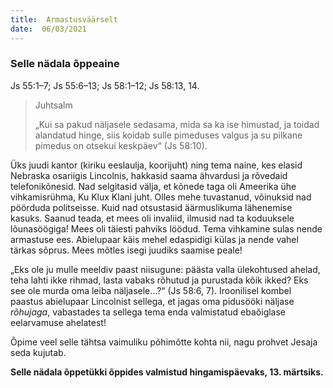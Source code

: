 ```yaml
---
title:  Armastusväärselt  
date:  06/03/2021  
---
```


### Selle nädala õppeaine

Js 55:1–7; Js 55:6–13; Js 58:1–12; Js 58:13, 14.

> <p>Juhtsalm</p>
> „Kui sa pakud näljasele sedasama, mida sa ka ise himustad, ja toidad alandatud hinge, siis koidab sulle pimeduses valgus ja su pilkane pimedus on otsekui keskpäev“ (Js 58:10).

Üks juudi kantor (kiriku eeslaulja, koorijuht) ning tema naine, kes elasid Nebraska osariigis Lincolnis, hakkasid saama ähvardusi ja rõvedaid telefonikõnesid. Nad selgitasid välja, et kõnede taga oli Ameerika ühe vihkamisrühma, Ku Klux Klani juht. Olles mehe tuvastanud, võinuksid nad pöörduda politseisse. Kuid nad otsustasid äärmuslikuma lähenemise kasuks. Saanud teada, et mees oli invaliid, ilmusid nad ta koduuksele lõunasöögiga! Mees oli täiesti pahviks löödud. Tema vihkamine sulas nende armastuse ees. Abielupaar käis mehel edaspidigi külas ja nende vahel tärkas sõprus. Mees mõtles isegi juudiks saamise peale!

„Eks ole ju mulle meeldiv paast niisugune: päästa valla ülekohtused ahelad, teha lahti ikke rihmad, lasta vabaks rõhutud ja purustada kõik ikked? Eks see ole murda oma leiba näljasele…?“ (Js 58:6, 7). Iroonilisel kombel paastus abielupaar Lincolnist sellega, et jagas oma pidusööki näljase _rõhujaga_, vabastades ta sellega tema enda valmistatud ebaõiglase eelarvamuse ahelatest!

Õpime veel selle tähtsa vaimuliku põhimõtte kohta nii, nagu prohvet Jesaja seda kujutab.

__Selle nädala õppetükki õppides valmistud hingamispäevaks, 13. märtsiks.__